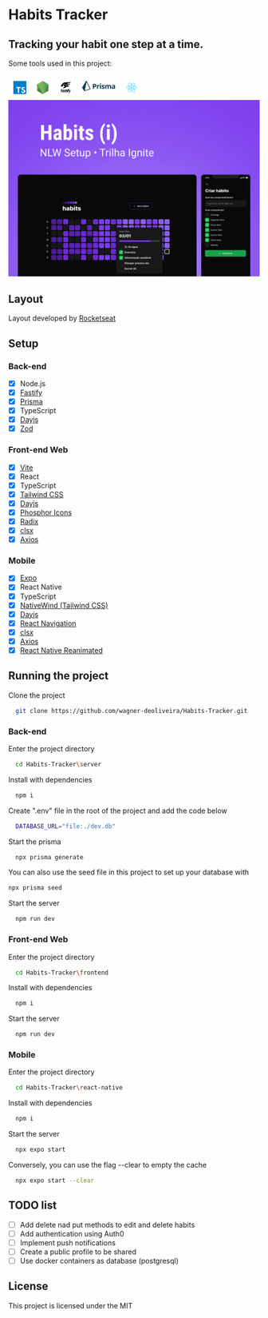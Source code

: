 # Habits Tracker

## Tracking your habit one step at a time. 

Some tools used in this project:   
<br />
[<img align="left" style="margin:10px" alt="TypeScript" width="26px" src="https://raw.githubusercontent.com/github/explore/80688e429a7d4ef2fca1e82350fe8e3517d3494d/topics/typescript/typescript.png" />][typescript]
[<img align="left" style="margin:10px" alt="Node.js" width="26px" src="https://raw.githubusercontent.com/github/explore/80688e429a7d4ef2fca1e82350fe8e3517d3494d/topics/nodejs/nodejs.png" />][node]
[<img align="left" style="margin:10px" alt="Fastify" width="26px" src="assets/fastify.png" />][fastify]
[<img align="left" style="margin:10px; align-items:center" alt="Prisma" width="66px" src="assets/prismalogo.png" />][prisma]
[<img align="left" style="margin:10px" alt="React" width="26px" src="https://raw.githubusercontent.com/github/explore/80688e429a7d4ef2fca1e82350fe8e3517d3494d/topics/react/react.png" />][react]

<br /><br>
<img src="assets/Cover.png" alt="Cover"/>

## Layout

Layout developed by [Rocketseat](https://www.rocketseat.com.br/)

<!-- ## 👏 Learning and more implementations

Describe what you learned and implemented in the project. -->

## Setup
### Back-end

- [x] Node.js
- [x] [Fastify](https://www.fastify.io/)
- [x] [Prisma](https://www.prisma.io/)
- [x] TypeScript
- [x] [Dayjs](https://day.js.org/)
- [x] [Zod](https://github.com/colinhacks/zod)

### Front-end Web

- [x] [Vite](https://vitejs.dev/)
- [x] React
- [x] TypeScript
- [x] [Tailwind CSS](https://tailwindcss.com/)
- [x] [Dayjs](https://day.js.org/)
- [x] [Phosphor Icons](https://phosphoricons.com/)
- [x] [Radix](https://www.radix-ui.com/)
- [x] [clsx](https://github.com/lukeed/clsx)
- [x] [Axios](https://axios-http.com/ptbr/)

### Mobile

- [x] [Expo](https://expo.dev/)
- [x] React Native
- [x] TypeScript
- [x] [NativeWind (Tailwind CSS)](https://www.nativewind.dev/)
- [x] [Dayjs](https://day.js.org/)
- [x] [React Navigation](https://reactnavigation.org/)
- [x] [clsx](https://github.com/lukeed/clsx)
- [x] [Axios](https://axios-http.com/ptbr/)
- [x] [React Native Reanimated](https://docs.swmansion.com/react-native-reanimated/)

## Running the project

Clone the project

```bash
  git clone https://github.com/wagner-deoliveira/Habits-Tracker.git
```

### Back-end

Enter the project directory

```bash
  cd Habits-Tracker\server
```

Install with dependencies

```bash
  npm i
```

Create ".env" file in the root of the project and add the code below

```bash
  DATABASE_URL="file:./dev.db"
```

Start the prisma

```bash
  npx prisma generate
```

You can also use the seed file in this project to set up your database with

```bash
npx prisma seed
```

Start the server

```bash
  npm run dev
```

### Front-end Web

Enter the project directory

```bash
  cd Habits-Tracker\frontend
```

Install with dependencies

```bash
  npm i
```

Start the server

```bash
  npm run dev
```

### Mobile

Enter the project directory

```bash
  cd Habits-Tracker\react-native
```

Install with dependencies

```bash
  npm i
```

Start the server

```bash
  npx expo start
```

Conversely, you can use the flag --clear to empty the cache 

```bash
  npx expo start --clear
```

## TODO list
- [ ] Add delete nad put methods to edit and delete habits
- [ ] Add authentication using Auth0
- [ ] Implement push notifications
- [ ] Create a public profile to be shared
- [ ] Use docker containers as database (postgresql) 

## License
This project is licensed under the MIT

[typescript]: https://www.typescriptlang.org/
[node]: https://nodejs.org/en/
[fastify]: https://fastify.io/
[prisma]: https://prisma.io/
[react]: https://reactjs.org/